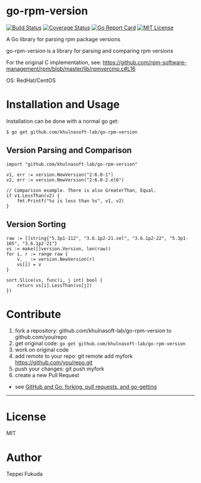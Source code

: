 # go-rpm-version

[![Build Status](https://travis-ci.org/khulnasoft-lab/go-rpm-version.svg?branch=master)](https://travis-ci.org/khulnasoft-lab/go-rpm-version)
[![Coverage Status](https://coveralls.io/repos/github/khulnasoft-lab/go-rpm-version/badge.svg?branch=master)](https://coveralls.io/github/khulnasoft-lab/go-rpm-version?branch=master)
[![Go Report Card](https://goreportcard.com/badge/github.com/khulnasoft-lab/go-rpm-version)](https://goreportcard.com/report/github.com/khulnasoft-lab/go-rpm-version)
[![MIT License](http://img.shields.io/badge/license-MIT-blue.svg?style=flat)](https://github.com/khulnasoft-lab/go-rpm-version/blob/master/LICENSE)

A Go library for parsing rpm package versions

go-rpm-version is a library for parsing and comparing rpm versions

For the original C implementation, see:
https://github.com/rpm-software-management/rpm/blob/master/lib/rpmvercmp.c#L16

OS: RedHat/CentOS

# Installation and Usage

Installation can be done with a normal go get:

```
$ go get github.com/khulnasoft-lab/go-rpm-version
```

## Version Parsing and Comparison

```
import "github.com/khulnasoft-lab/go-rpm-version"

v1, err := version.NewVersion("2:6.0-1")
v2, err := version.NewVersion("2:6.0-2.el6")

// Comparison example. There is also GreaterThan, Equal.
if v1.LessThan(v2) {
    fmt.Printf("%s is less than %s", v1, v2)
}
```

## Version Sorting

```
raw := []string{"5.3p1-112", "3.6.1p2-21.sel", "3.6.1p2-22", "5.3p1-105", "3.6.1p2-21"}
vs := make([]version.Version, len(raw))
for i, r := range raw {
	v, _ := version.NewVersion(r)
	vs[i] = v
}

sort.Slice(vs, func(i, j int) bool {
	return vs[i].LessThan(vs[j])
})
```

# Contribute

1. fork a repository: github.com/khulnasoft-lab/go-rpm-version to github.com/you/repo
2. get original code: `go get github.com/khulnasoft-lab/go-rpm-version`
3. work on original code
4. add remote to your repo: git remote add myfork https://github.com/you/repo.git
5. push your changes: git push myfork
6. create a new Pull Request

- see [GitHub and Go: forking, pull requests, and go-getting](http://blog.campoy.cat/2014/03/github-and-go-forking-pull-requests-and.html)

----

# License
MIT

# Author
Teppei Fukuda
